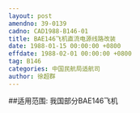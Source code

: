 ```yaml
---
layout: post
amendno: 39-0139
cadno: CAD1988-B146-01
title: BAE146飞机直流电源线路改装
date: 1988-01-15 00:00:00 +0800
effdate: 1988-02-01 00:00:00 +0800
tag: B146
categories: 中国民航局适航司
author: 徐超群
---
```


##适用范围:
我国部分BAE146飞机

